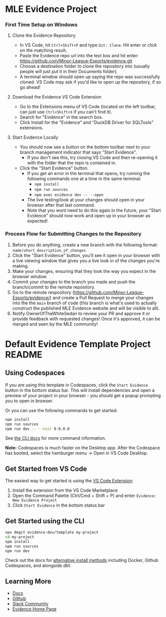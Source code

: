# MLE Evidence Project

### First Time Setup on Windows
1. Clone the Evidence Repository
    - In VS Code, hit `Ctrl+Shift+P` and type `Git: Clone`.  Hit enter or click on the matching result.
    - Paste the Evidence repo url into the text box and hit enter: https://github.com/Minor-League-Esports/evidence.git
    - Choose a destination folder to clone the repository into (usually people will just put it in their Documents folder).
    - A terminal window should open up saying the repo was successfully cloned.  VS Code may ask if you'd like to open up the repository, if so go ahead!

2. Download the Evidence VS Code Extension
    - Go to the Extensions menu of VS Code (located on the left toolbar, can just use `Ctrl+Shift+X` if you can't find it).
    - Search for "Evidence" in the search box.
    - Click Install for the "Evidence" and "DuckDB Driver for SQLTools" extensions.

3. Start Evidence Locally
    - You should now see a button on the bottom toolbar next to your branch management indicator that says "Start Evidence".
      - If you don't see this, try closing VS Code and then re-opening it with the folder that the repo is contained in.
    - Click the "Start Evidence" button.
      - If you get an error in the terminal that opens, try running the following commands one at a time in the same terminal:
        - `npm install`
        - `npm run sources`
        - `npm exec evidence dev -- --open`
      - The live testing/look at your changes should open in your browser after that last command.
      - Note that you wont need to do this again in the future, your "Start Evidence" should now work and open up in your browser as expected!


### Process Flow for Submitting Changes to the Repository
1. Before you do anything, create a new branch with the following format: `name/short_description_of_changes`
2. Click the "Start Evidence" button, you'll see it open in your browser with a live viewing window that gives you a live look in of the changes you're making.
3. Make your changes, ensuring that they look the way you expect in the browser window.
4. Commit your changes to the branch you made and push the branch/commit to the remote repository.
5. Go to the remote respository (https://github.com/Minor-League-Esports/evidence/) and create a Pull Request to merge your changes into the the `main` branch of code (this branch is what's used to actually construct the published MLE Evidence website and will be visible to all).
6. Notify OwnerOfTheWhiteSedan to review your PR and approve it or provide feedback with requested changes!  Once it's approved, it can be merged and seen by the MLE community!



# Default Evidence Template Project README

## Using Codespaces

If you are using this template in Codespaces, click the `Start Evidence` button in the bottom status bar. This will install dependencies and open a preview of your project in your browser - you should get a popup prompting you to open in browser.

Or you can use the following commands to get started:

```bash
npm install
npm run sources
npm run dev -- --host 0.0.0.0
```

See [the CLI docs](https://docs.evidence.dev/cli/) for more command information.

**Note:** Codespaces is much faster on the Desktop app. After the Codespace has booted, select the hamburger menu → Open in VS Code Desktop.

## Get Started from VS Code

The easiest way to get started is using the [VS Code Extension](https://marketplace.visualstudio.com/items?itemName=evidence-dev.evidence):

1. Install the extension from the VS Code Marketplace
2. Open the Command Palette (Ctrl/Cmd + Shift + P) and enter `Evidence: New Evidence Project`
3. Click `Start Evidence` in the bottom status bar

## Get Started using the CLI

```bash
npx degit evidence-dev/template my-project
cd my-project 
npm install 
npm run sources
npm run dev 
```

Check out the docs for [alternative install methods](https://docs.evidence.dev/getting-started/install-evidence) including Docker, Github Codespaces, and alongside dbt.



## Learning More

- [Docs](https://docs.evidence.dev/)
- [Github](https://github.com/evidence-dev/evidence)
- [Slack Community](https://slack.evidence.dev/)
- [Evidence Home Page](https://www.evidence.dev)